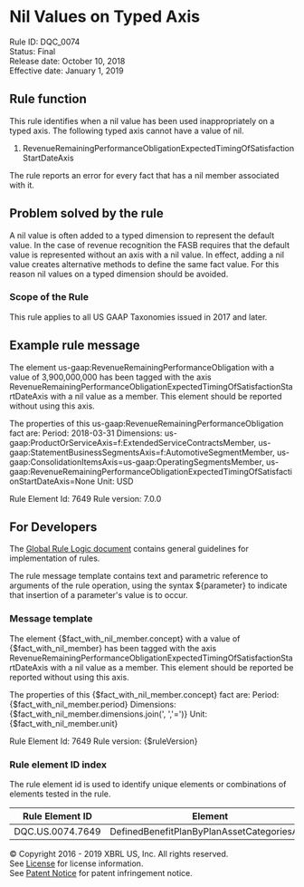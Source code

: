 # Nil Values on Typed Axis
Rule ID: DQC_0074  
Status: Final  
Release date: October 10, 2018  
Effective date: January 1, 2019 

## Rule function 
This rule identifies when a nil value has been used inappropriately on a typed axis.  The following typed axis cannot have a value of nil.

1. RevenueRemainingPerformanceObligationExpectedTimingOfSatisfactionStartDateAxis

The rule reports an error for every fact that has a nil member associated with it.

## Problem solved by the rule
A nil value is often added to a typed dimension to represent the default value. In the case of revenue recognition the FASB requires that the default value is represented without an axis with a nil value. In effect, adding a nil value creates alternative methods to define the same fact value. For this reason nil values on a typed dimension should be avoided.

### Scope of the Rule
This rule applies to all US GAAP Taxonomies issued in 2017 and later.

## Example rule message
The element us-gaap:RevenueRemainingPerformanceObligation with a value of 3,900,000,000 has been tagged with the axis RevenueRemainingPerformanceObligationExpectedTimingOfSatisfactionStartDateAxis with a nil value as a member. This element should be reported without using this axis.

The properties of this us-gaap:RevenueRemainingPerformanceObligation fact are:
Period: 2018-03-31
Dimensions: us-gaap:ProductOrServiceAxis=f:ExtendedServiceContractsMember, us-gaap:StatementBusinessSegmentsAxis=f:AutomotiveSegmentMember, us-gaap:ConsolidationItemsAxis=us-gaap:OperatingSegmentsMember, us-gaap:RevenueRemainingPerformanceObligationExpectedTimingOfSatisfactionStartDateAxis=None
Unit: USD

Rule Element Id: 7649
Rule version: 7.0.0

## For Developers
The [Global Rule Logic document](https://github.com/DataQualityCommittee/dqc_us_rules/blob/master/docs/GlobalRuleLogic.md) contains general guidelines for implementation of rules.

The rule message template contains text and parametric reference to arguments of the rule operation, using the syntax ${parameter} to indicate that insertion of a parameter's value is to occur.

### Message template
The element {$fact_with_nil_member.concept} with a value of {$fact_with_nil_member} has been tagged with the axis RevenueRemainingPerformanceObligationExpectedTimingOfSatisfactionStartDateAxis with a nil value as a member. This element should be reported be reported without using this axis.

The properties of this {$fact_with_nil_member.concept} fact are:
Period: {$fact_with_nil_member.period}
Dimensions: {$fact_with_nil_member.dimensions.join(', ','=')}
Unit: {$fact_with_nil_member.unit}

Rule Element Id: 7649
Rule version: {$ruleVersion}

### Rule element ID index 
The rule element id is used to identify unique elements or combinations of elements tested in the rule. 

|Rule Element ID|Element|
|--------|--------|
|DQC.US.0074.7649|DefinedBenefitPlanByPlanAssetCategoriesAxis|

© Copyright 2016 - 2019 XBRL US, Inc. All rights reserved.   
See [License](https://xbrl.us/dqc-license) for license information.  
See [Patent Notice](https://xbrl.us/dqc-patent) for patent infringement notice.
